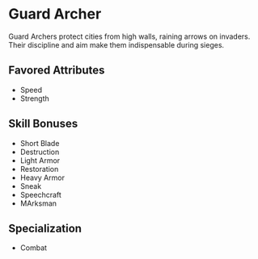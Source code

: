 # Guard Archer

Guard Archers protect cities from high walls, raining arrows on invaders. Their discipline and aim make them indispensable during sieges. 

## Favored Attributes
- Speed
- Strength

## Skill Bonuses
- Short Blade
- Destruction
- Light Armor
- Restoration
- Heavy Armor
- Sneak
- Speechcraft
- MArksman

## Specialization
- Combat